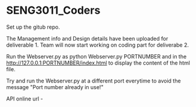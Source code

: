 # SENG3011_Coders
Set up the gitub repo.

The Management info and Design details have been uploaded for deliverable 1.
Team will now start working on coding part for deliverabe 2.

Run the Webserver.py as python Webserver.py PORTNUMBER
and in the http://127.0.0.1:PORTNUMBER/index.html to display the content of the html file.

Try and run the Webserver.py at a different port everytime to avoid the message "Port number already in use!"

API online url - 
